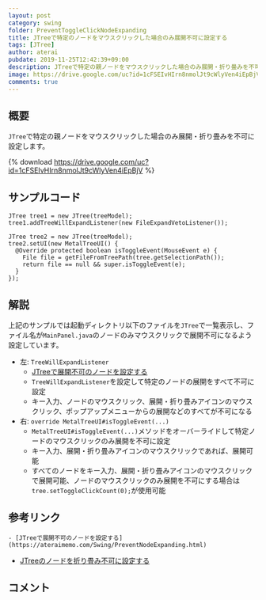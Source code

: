 ```yaml
---
layout: post
category: swing
folder: PreventToggleClickNodeExpanding
title: JTreeで特定のノードをマウスクリックした場合のみ展開不可に設定する
tags: [JTree]
author: aterai
pubdate: 2019-11-25T12:42:39+09:00
description: JTreeで特定の親ノードをマウスクリックした場合のみ展開・折り畳みを不可に設定します。
image: https://drive.google.com/uc?id=1cFSEIvHIrn8nmolJt9cWlyVen4iEpBjV
comments: true
---
```

## 概要
`JTree`で特定の親ノードをマウスクリックした場合のみ展開・折り畳みを不可に設定します。

{% download https://drive.google.com/uc?id=1cFSEIvHIrn8nmolJt9cWlyVen4iEpBjV %}

## サンプルコード
<pre class="prettyprint"><code>JTree tree1 = new JTree(treeModel);
tree1.addTreeWillExpandListener(new FileExpandVetoListener());

JTree tree2 = new JTree(treeModel);
tree2.setUI(new MetalTreeUI() {
  @Override protected boolean isToggleEvent(MouseEvent e) {
    File file = getFileFromTreePath(tree.getSelectionPath());
    return file == null &amp;&amp; super.isToggleEvent(e);
  }
});
</code></pre>

## 解説
上記のサンプルでは起動ディレクトリ以下のファイルを`JTree`で一覧表示し、ファイル名が`MainPanel.java`のノードのみマウスクリックで展開不可になるよう設定しています。

- 左: `TreeWillExpandListener`
    - [JTreeで展開不可のノードを設定する](https://ateraimemo.com/Swing/PreventNodeExpanding.html)
    - `TreeWillExpandListener`を設定して特定のノードの展開をすべて不可に設定
    - キー入力、ノードのマウスクリック、展開・折り畳みアイコンのマウスクリック、ポップアップメニューからの展開などのすべてが不可になる
- 右: `override MetalTreeUI#isToggleEvent(...)`
    - `MetalTreeUI#isToggleEvent(...)`メソッドをオーバーライドして特定ノードのマウスクリックのみ展開を不可に設定
    - キー入力、展開・折り畳みアイコンのマウスクリックであれば、展開可能
    - すべてのノードをキー入力、展開・折り畳みアイコンのマウスクリックで展開可能、ノードのマウスクリックのみ展開を不可にする場合は`tree.setToggleClickCount(0);`が使用可能

<!-- dummy comment line for breaking list -->

## 参考リンク
    - [JTreeで展開不可のノードを設定する](https://ateraimemo.com/Swing/PreventNodeExpanding.html)
- [JTreeのノードを折り畳み不可に設定する](https://ateraimemo.com/Swing/TreeNodeCollapseVeto.html)

<!-- dummy comment line for breaking list -->

## コメント
